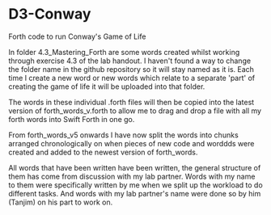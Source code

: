 # D3-Conway
Forth code to run Conway's Game of Life

In folder 4.3_Mastering_Forth are some words created whilst working through exercise 4.3 of the lab handout. I haven't found a way to change the folder name in the github repository so it will stay named as it is. Each time I create a new word or new words which relate to a separate 'part' of creating the game of life it will be uploaded into that folder.

The words in these individual .forth files will then be copied into the latest version of forth_words_v.forth to allow me to drag and drop a file with all my forth words into Swift Forth in one go. 

From forth_words_v5 onwards I have now split the words into chunks arranged chronologically on when pieces of new code and worddds were created and added to the newest version of forth_words.

All words that have been written have been written, the general structure of them has come from discussion with my lab partner. Words with my name to them were specifically written by me when we split up the workload to do different tasks. And words with my lab partner's name were done so by him (Tanjim) on his part to work on.


